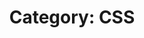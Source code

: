 ---
layout: category_content
title : "Category: CSS"
description: "CSS Category. All posts related to CSS (Cascading Style Sheets) tutorial."
metadata:
  description: "CSS Category. All posts related to CSS (Cascading Style Sheets) tutorial."
---